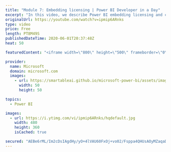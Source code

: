 ```yaml
---
title: "Module 7: Embedding licensing | Power BI Developer in a Day"
excerpt: "In this video, we describe Power BI embedding licensing and compare different products. You’ll also learn about licensing guidance.  This is video 19 of 20.    Please note: licensing information is current at the time of recording, which was May 2020   The Power BI Developer in a Day online course empowers you as an"
originalUrl: https://youtube.com/watch?v=ipmip6ARnks
type: video
price: Free
length: PT8M49S
publishedDateTime: 2020-06-01T20:37:48Z
heat: 50

featuredContent: "<iframe width=\"800\" height=\"500\" frameborder=\"0\" src=\"https://www.youtube.com/embed/ipmip6ARnks\" allow=\"accelerometer; autoplay; encrypted-media; gyroscope; picture-in-picture\" allowfullscreen></iframe>"

provider:
  name: Microsoft
  domain: microsoft.com
  images:
    - url: https://smartableai.github.io/microsoft-power-bi/assets/images/organizations/microsoft.com-50x50.jpg
      width: 50
      height: 50

topics:
  - Power BI

images:
  - url: https://i.ytimg.com/vi/ipmip6ARnks/hqdefault.jpg
    width: 480
    height: 360
    isCached: true

secured: "AEBe6rML/Im2cDsIAgdHy/yO+4lVAU60FxOj+vo02/Fsppa4QHUsAOyMZaqaDBVLqzUtE2evfJ5OsVf/yedr7Rx7CYBD3vVPfPJawyCIMEePN4p9PDGVr1VItQOu4vKB0jZJw4k6VImlGJ8+gfHH1x/+yls8bewLYGWi9EX/4iq0jXOtrnGgIsctqRIcPIu5rcA8R/nKyAqZ+xJBgVVF9MB6/Ywps+w4VISiIXa4qUNm1HOgrVGU8HiOlsldI0cxQXumUIgQMPN0YbUAGQxUsOKu/iz8RiHHle+v/yE8xrPVW/ct1ZD53orEMPQ2pxiJ1AxmnAkeaKuUhlwxAjvlFRhfXwwOAVrB8iGmADGGA33nuuKm9fXn+AMmjjq9OJEeyueMJ4fNAW6pyaROEfx5BA==;MmMl+NkQY/Bx50US2B3cnA=="
---
```


